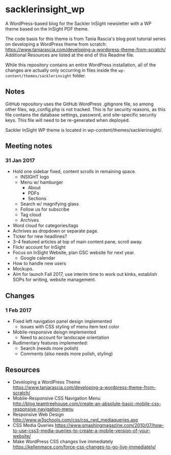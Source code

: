 # sacklerinsight_wp
A WordPress-based blog for the Sackler InSight newsletter with a WP theme based on the InSight PDF theme.

The code basis for this theme is from Tania Rascia's blog post tutorial series on developing a WordPress theme from scratch: https://www.taniarascia.com/developing-a-wordpress-theme-from-scratch/ Additional Resources are listed at the end of this Readme file.

While this repository contains an entire WordPress installation, all of the changes are actually only occurring in files inside the `wp-content/themes/sacklerinsight` folder.

## Notes
GitHub repository uses the GitHub WordPress .gitignore file, so among other files, wp_config.php is not tracked. This is for security reasons, as this file contains the database settings, password, and site-specific security keys. This file will need to be re-generated when deployed.

Sackler InSight WP theme is located in wp-content/themes/sacklerinsight/.

## Meeting notes
### 31 Jan 2017
- Hold one sidebar fixed, content scrolls in remaining space.
  - INSIGHT logo
  - Menu w/ hamburger
    - About
    - PDFs
    - Sections
  - Search w/ magnifying glass
  - Follow us for subscribe
  - Tag cloud
  - Archives
- Word cloud for categories/tags
- Achrives as dropdown or separate page.
- Ticker for new headlines?
- 3-4 featured articles at top of main content pane, scroll away.
- Flickr account for InSight
- Focus on InSight Website, plan GSC website for next year.
  - Google calendar
- How to handle new users
- Mockups.
- Aim for launch Fall 2017, use interim time to work out kinks, establish SOPs for writing, website management.

## Changes
### 1 Feb 2017
- Fixed left navigation panel design implemented
  - Issues with CSS styling of menu item text color
- Mobile-responsive deisgn implemented
  - Need to account for landscape orientation
- Rudimentary features implemented:
  - Search (needs more polish)
  - Comments (also needs more polish, styling)

## Resources
- Developing a WordPress Theme https://www.taniarascia.com/developing-a-wordpress-theme-from-scratch/
- Mobile-Responsive CSS Navigation Menu http://blog.teamtreehouse.com/create-an-absolute-basic-mobile-css-responsive-navigation-menu
- Responsive Web Design http://www.w3schools.com/css/css_rwd_mediaqueries.asp
- CSS Media Queries https://www.smashingmagazine.com/2010/07/how-to-use-css3-media-queries-to-create-a-mobile-version-of-your-website/
- Make WordPress CSS changes live immediately https://kellenmace.com/force-css-changes-to-go-live-immediately/
